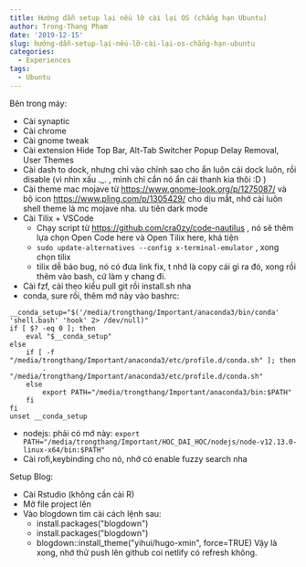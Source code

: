 ```yaml
---
title: Hướng dẫn setup lại nếu lỡ cài lại OS (chẳng hạn Ubuntu)
author: Trong-Thang Pham
date: '2019-12-15'
slug: hướng-dẫn-setup-lại-nếu-lỡ-cài-lại-os-chẳng-hạn-ubuntu
categories:
  - Experiences
tags:
  - Ubuntu
---
```

Bên trong máy:
- Cài synaptic 
- Cài chrome 
- Cài gnome tweak
- Cài extension Hide Top Bar, Alt-Tab Switcher Popup Delay Removal, User Themes
- Cài dash to dock, nhưng chỉ vào chỉnh sao cho ẩn luôn cái dock luôn, rồi disable (vì nhìn xấu ._. , mình chỉ cần nó ẩn cái thanh kia thôi :D )
- Cài theme mac mojave từ https://www.gnome-look.org/p/1275087/ và bộ icon https://www.pling.com/p/1305429/ cho dịu mắt, nhớ cài luôn shell theme là mc mojave nha. ưu tiên dark mode
- Cài Tilix + VSCode 
  - Chạy script từ https://github.com/cra0zy/code-nautilus , nó sẽ thêm lựa chọn Open Code here và Open Tilix here, khá tiện 
  - `sudo update-alternatives --config x-terminal-emulator` , xong chọn tilix 
  - tilix dễ báo bug, nó có đưa link fix, t nhớ là copy cái gì ra đó, xong rồi thêm vào bash, cứ làm y chang đi.
- Cài fzf, cài theo kiểu pull git rồi install.sh nha
- conda, sure rồi, thêm mớ này vào bashrc: 
```
__conda_setup="$('/media/trongthang/Important/anaconda3/bin/conda' 'shell.bash' 'hook' 2> /dev/null)"
if [ $? -eq 0 ]; then
    eval "$__conda_setup"
else
    if [ -f "/media/trongthang/Important/anaconda3/etc/profile.d/conda.sh" ]; then
        . "/media/trongthang/Important/anaconda3/etc/profile.d/conda.sh"
    else
        export PATH="/media/trongthang/Important/anaconda3/bin:$PATH"
    fi  
fi
unset __conda_setup
```
- nodejs: phải có mớ này: `export PATH="/media/trongthang/Important/HOC_DAI_HOC/nodejs/node-v12.13.0-linux-x64/bin:$PATH"`
- Cài rofi,keybinding cho nó, nhớ có enable fuzzy search nha 


Setup Blog:
- Cài Rstudio (không cần cài R)
- Mở file project lên 
- Vào blogdown tìm cài cách lệnh sau:
  - install.packages("blogdown")
  - install.packages("blogdown")
  - blogdown::install_theme("yihui/hugo-xmin", force=TRUE)
Vậy là xong, nhớ thử push lên github coi netlify có refresh không.